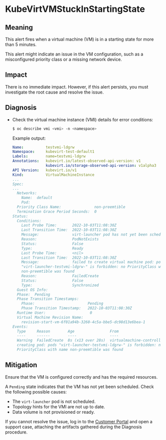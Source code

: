 # KubeVirtVMStuckInStartingState
<!-- Edited by apinnick, Nov 2022 -->

## Meaning

This alert fires when a virtual machine (VM) is in a starting state for more
than 5 minutes.

This alert might indicate an issue in the VM configuration, such as a
misconfigured priority class or a missing network device.

## Impact

There is no immediate impact. However, if this alert persists, you must
investigate the root cause and resolve the issue.

## Diagnosis

- Check the virtual machine instance (VMI) details for error conditions:

  ```bash
  $ oc describe vmi <vmi> -n <namespace>
  ```

  Example output:

  ```yaml
  Name:          testvmi-ldgrw
  Namespace:     kubevirt-test-default1
  Labels:        name=testvmi-ldgrw
  Annotations:   kubevirt.io/latest-observed-api-version: v1
                 kubevirt.io/storage-observed-api-version: v1alpha3
  API Version:   kubevirt.io/v1
  Kind:          VirtualMachineInstance
  ...
  Spec:
  ...
    Networks:
      Name:  default
      Pod:
    Priority Class Name:               non-preemtible
    Termination Grace Period Seconds:  0
  Status:
    Conditions:
      Last Probe Time:       2022-10-03T11:08:30Z
      Last Transition Time:  2022-10-03T11:08:30Z
      Message:               virt-launcher pod has not yet been scheduled
      Reason:                PodNotExists
      Status:                False
      Type:                  Ready
      Last Probe Time:       <nil>
      Last Transition Time:  2022-10-03T11:08:30Z
      Message:               failed to create virtual machine pod: pods
      "virt-launcher-testvmi-ldgrw-" is forbidden: no PriorityClass with name
      non-preemtible was found
      Reason:                FailedCreate
      Status:                False
      Type:                  Synchronized
    Guest OS Info:
    Phase:  Pending
    Phase Transition Timestamps:
      Phase:                        Pending
      Phase Transition Timestamp:   2022-10-03T11:08:30Z
    Runtime User:                    0
    Virtual Machine Revision Name:
      revision-start-vm-6f01a94b-3260-4c5a-bbe5-dc98d13e6bea-1
  Events:
    Type     Reason        Age                From                       Message
    ----     ------        ----               ----                       -------
    Warning  FailedCreate  8s (x13 over 28s)  virtualmachine-controller  Error
    creating pod: pods "virt-launcher-testvmi-ldgrw-" is forbidden: no
    PriorityClass with name non-preemtible was found
  ```

## Mitigation

Ensure that the VM is configured correctly and has the required resources.

A `Pending` state indicates that the VM has not yet been scheduled. Check the
following possible causes:

- The `virt-launcher` pod is not scheduled.
- Topology hints for the VMI are not up to date.
- Data volume is not provisioned or ready.

If you cannot resolve the issue, log in to the
[Customer Portal](https://access.redhat.com) and open a support case,
attaching the artifacts gathered during the Diagnosis procedure.

